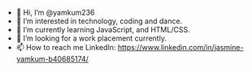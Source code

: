 - 👋 Hi, I’m @yamkum236
- 👀 I’m interested in technology, coding and dance.
- 🌱 I’m currently learning JavaScript, and HTML/CSS. 
- 💞️ I’m looking for a work placement currently.
- 📫 How to reach me LinkedIn: https://www.linkedin.com/in/jasmine-yamkum-b40685174/

<!---
yamkum236/yamkum236 is a ✨ special ✨ repository because its `README.md` (this file) appears on your GitHub profile.
You can click the Preview link to take a look at your changes.
--->
